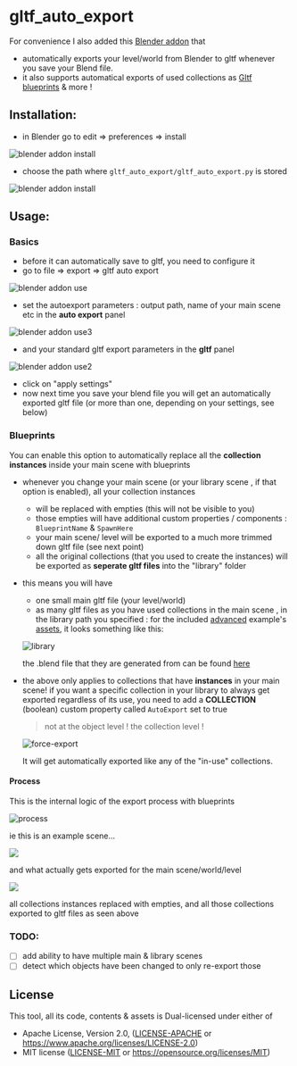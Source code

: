 # gltf_auto_export

For convenience I also added this [Blender addon](./gltf_auto_export.py) that 
- automatically exports your level/world from Blender to gltf whenever you save your Blend file.
- it also supports automatical exports of used collections as [Gltf blueprints](../../crates/bevy_gltf_blueprints/README.md) & more !
 

## Installation: 

* in Blender go to edit =>  preferences => install

![blender addon install](../../docs/blender_addon_install.png)

* choose the path where ```gltf_auto_export/gltf_auto_export.py``` is stored

![blender addon install](../../docs/blender_addon_install2.png)

## Usage: 


### Basics

* before it can automatically save to gltf, you need to configure it
* go to file => export => gltf auto export

![blender addon use](../../docs/blender_addon_use.png)

* set the autoexport parameters : output path, name of your main scene etc in the **auto export** panel

![blender addon use3](../../docs/blender_addon_use3.png)

* and your standard gltf export parameters in the **gltf** panel

![blender addon use2](../../docs/blender_addon_use2.png)


* click on "apply settings"
* now next time you save your blend file you will get an automatically exported gltf file (or more than one, depending on your settings, see below)

### Blueprints

You can enable this option to automatically replace all the **collection instances** inside your main scene with blueprints
- whenever you change your main scene (or your library scene , if that option is enabled), all your collection instances 
    * will be replaced with empties (this will not be visible to you)
    * those empties will have additional custom properties / components : ```BlueprintName``` & ```SpawnHere```
    * your main scene/ level will be exported to a much more trimmed down gltf file (see next point)
    * all the original collections (that you used to create the instances) will be exported as **seperate gltf files** into the "library" folder

- this means you will have 
    * one small main gltf file (your level/world)
    * as many gltf files as you have used collections in the main scene , in the library path you specified :
    for the included [advanced](../../examples/advanced/) example's [assets](../../assets/advanced/models/), it looks something like this: 

    ![library](../../docs/exported_library_files.png)
    
    the .blend file that they are generated from can be found [here](../../assets/advanced/advanced.blend)

- the above only applies to collections that have **instances** in your main scene!
    if you want a specific collection in your library to always get exported regardless of its use, you need to add 
    a **COLLECTION** (boolean) custom property called ```AutoExport``` set to true
    > not at the object level ! the collection level !

    ![force-export](../../docs/force_export.jpg)

    It will get automatically exported like any of the "in-use" collections.

#### Process

This is the internal logic of the export process with blueprints 

![process](../../docs/process.svg)

ie this is an example scene...

![](../../docs/workflow_original.jpg)

and what actually gets exported for the main scene/world/level

![](../../docs/workflow_empties.jpg)

all collections instances replaced with empties, and all those collections exported to gltf files as seen above


### TODO:

- [ ] add ability to have multiple main & library scenes
- [ ] detect which objects have been changed to only re-export those

## License

This tool, all its code, contents & assets is Dual-licensed under either of

- Apache License, Version 2.0, ([LICENSE-APACHE](../LICENSE_APACHE.md) or https://www.apache.org/licenses/LICENSE-2.0)
- MIT license ([LICENSE-MIT](../LICENSE_MIT.md) or https://opensource.org/licenses/MIT)